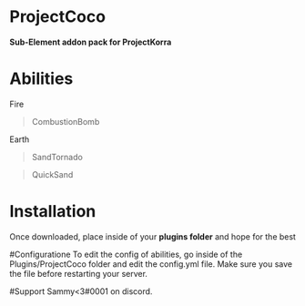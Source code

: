 # ProjectCoco
**Sub-Element addon pack for ProjectKorra**

# Abilities
Fire
> CombustionBomb

Earth
> SandTornado 

> QuickSand

# Installation
Once downloaded, place inside of your **plugins folder** and hope for the best

#Configuratione
To edit the config of abilities, go inside of the Plugins/ProjectCoco folder and edit the config.yml file. Make sure you save the file before restarting your server.

#Support
Sammy<3#0001 on discord.




